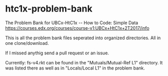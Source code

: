 # htc1x-problem-bank

The Problem Bank for UBCx-HtC1x -- How to Code: Simple Data
https://courses.edx.org/courses/course-v1:UBCx+HtC1x+2T2017/info

This is all the problem bank files seperated into organized directories.
All in one clone/download.

If I missed anythig send a pull request or an issue.

Currently:
fs-v4.rkt  can be found in the "Mutuals/Mutual-Ref L1" directory.
It was listed there as well as in "Locals/Local L1" in the problem bank.
